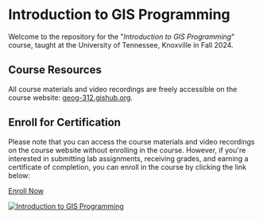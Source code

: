 # Introduction to GIS Programming

Welcome to the repository for the "_Introduction to GIS Programming_" course, taught at the University of Tennessee, Knoxville in Fall 2024.

## Course Resources

All course materials and video recordings are freely accessible on the course website: [geog-312.gishub.org](https://geog-312.gishub.org).

## Enroll for Certification

Please note that you can access the course materials and video recordings on the course website without enrolling in the course. However, if you're interested in submitting lab assignments, receiving grades, and earning a certificate of completion, you can enroll in the course by clicking the link below:

[Enroll Now](https://tiny.utk.edu/intro-gis-programming)

[![Introduction to GIS Programming](https://assets.gishub.org/images/intro-gis-programming.webp)](https://tiny.utk.edu/intro-gis-programming)
